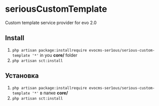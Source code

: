 # seriousCustomTemplate
Custom template service provider for evo 2.0

## Install

1) `php artisan package:installrequire evocms-ser1ous/serious-custom-template '*'` in you **core/** folder
2) `php artisan sct:install` 

## Установка  

1) `php artisan package:installrequire evocms-ser1ous/serious-custom-template '*'` в папке **core/**
2) `php artisan sct:install`
